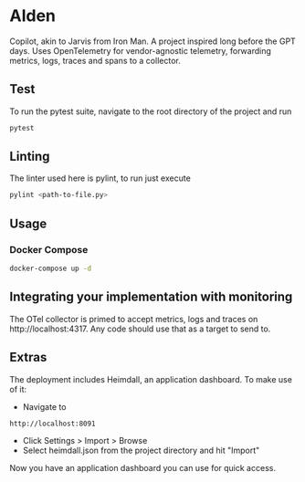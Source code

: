 # AIden

Copilot, akin to Jarvis from Iron Man. A project inspired long before the GPT days. Uses OpenTelemetry for vendor-agnostic telemetry, forwarding metrics, logs, traces and spans to a collector.

## Test

To run the pytest suite, navigate to the root directory of the project and run 

```bash
pytest
```

## Linting

The linter used here is pylint, to run just execute

```bash
pylint <path-to-file.py>
```
## Usage

### Docker Compose

```bash
docker-compose up -d
```
## Integrating your implementation with monitoring

The OTel collector is primed to accept metrics, logs and traces on http://localhost:4317. Any code should use that as a target to send to.

## Extras

The deployment includes Heimdall, an application dashboard. To make use of it:

 - Navigate to
```bash
http://localhost:8091
```
 - Click Settings > Import > Browse
 - Select heimdall.json from the project directory and hit "Import"

 Now you have an application dashboard you can use for quick access.
